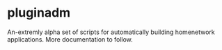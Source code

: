 # pluginadm

An-extremly alpha set of scripts for automatically building homenetwork applications. More documentation to follow.
